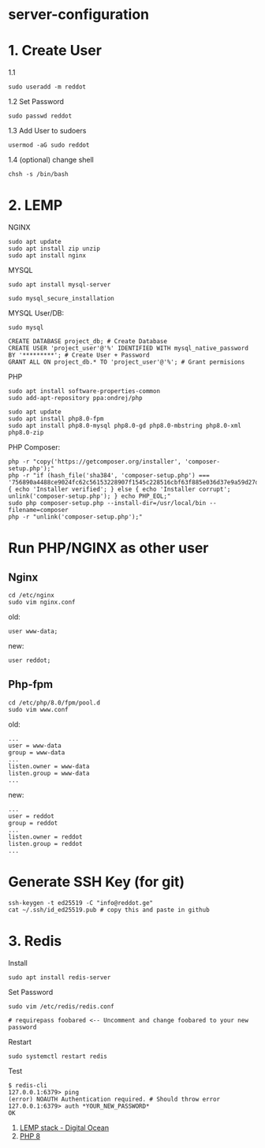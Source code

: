 # server-configuration

# 1. Create User
1.1
```
sudo useradd -m reddot
```
1.2 Set Password
```
sudo passwd reddot
```
1.3 Add User to sudoers
```
usermod -aG sudo reddot
```
1.4 (optional) change shell
```
chsh -s /bin/bash
```

# 2. LEMP 
NGINX
```
sudo apt update
sudo apt install zip unzip 
sudo apt install nginx
```
MYSQL
```
sudo apt install mysql-server
```
```
sudo mysql_secure_installation
```
MYSQL User/DB:
```
sudo mysql
```
```mysql
CREATE DATABASE project_db; # Create Database
CREATE USER 'project_user'@'%' IDENTIFIED WITH mysql_native_password BY '*********'; # Create User + Password
GRANT ALL ON project_db.* TO 'project_user'@'%'; # Grant permisions
```
PHP
```
sudo apt install software-properties-common
sudo add-apt-repository ppa:ondrej/php

sudo apt update
sudo apt install php8.0-fpm
sudo apt install php8.0-mysql php8.0-gd php8.0-mbstring php8.0-xml php8.0-zip
```
PHP Composer:
```
php -r "copy('https://getcomposer.org/installer', 'composer-setup.php');"
php -r "if (hash_file('sha384', 'composer-setup.php') === '756890a4488ce9024fc62c56153228907f1545c228516cbf63f885e036d37e9a59d27d63f46af1d4d07ee0f76181c7d3') { echo 'Installer verified'; } else { echo 'Installer corrupt'; unlink('composer-setup.php'); } echo PHP_EOL;"
sudo php composer-setup.php --install-dir=/usr/local/bin --filename=composer
php -r "unlink('composer-setup.php');"
```

# Run PHP/NGINX as other user
## Nginx
```
cd /etc/nginx
sudo vim nginx.conf
```
old:
```
user www-data;
```
new:
```
user reddot;
```
## Php-fpm
```
cd /etc/php/8.0/fpm/pool.d
sudo vim www.conf
```
old:
```
...
user = www-data
group = www-data
...
listen.owner = www-data
listen.group = www-data
...
```
new:
```
...
user = reddot
group = reddot
...
listen.owner = reddot
listen.group = reddot
...
```
# Generate SSH Key (for git)
```
ssh-keygen -t ed25519 -C "info@reddot.ge"
cat ~/.ssh/id_ed25519.pub # copy this and paste in github
```

# 3. Redis
Install
```
sudo apt install redis-server
```
Set Password
```
sudo vim /etc/redis/redis.conf
```
```
# requirepass foobared <-- Uncomment and change foobared to your new password
```
Restart
```
sudo systemctl restart redis
```
Test
```
$ redis-cli
127.0.0.1:6379> ping
(error) NOAUTH Authentication required. # Should throw error
127.0.0.1:6379> auth *YOUR_NEW_PASSWORD*
OK
```
1. [LEMP stack - Digital Ocean](https://www.digitalocean.com/community/tutorials/how-to-install-linux-nginx-mysql-php-lemp-stack-on-ubuntu-20-04)
2. [PHP 8](https://linuxize.com/post/how-to-install-php-8-on-ubuntu-20-04)
